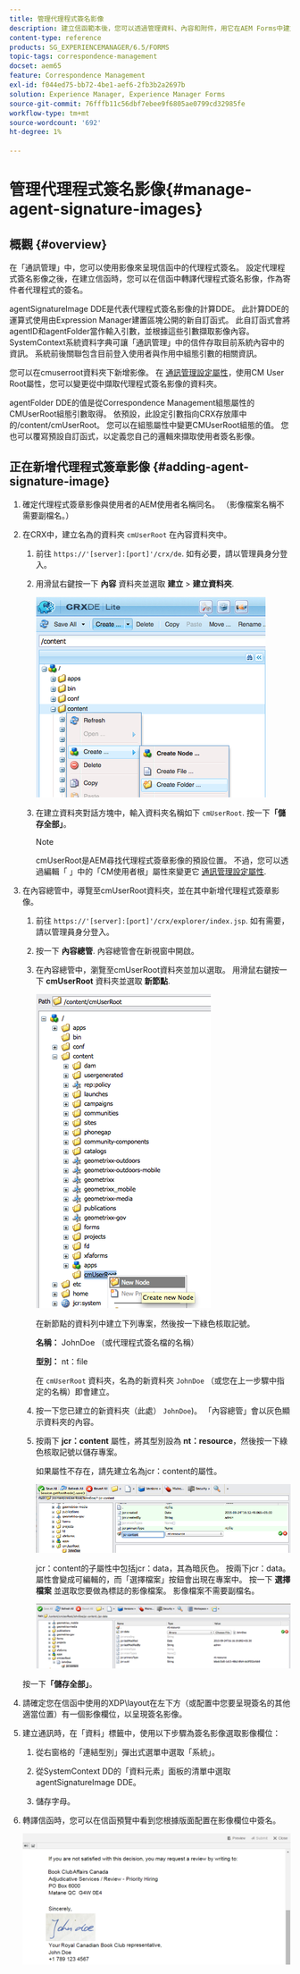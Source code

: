 ```yaml
---
title: 管理代理程式簽名影像
description: 建立信函範本後，您可以透過管理資料、內容和附件，用它在AEM Forms中建立通訊。
content-type: reference
products: SG_EXPERIENCEMANAGER/6.5/FORMS
topic-tags: correspondence-management
docset: aem65
feature: Correspondence Management
exl-id: f044ed75-bb72-4be1-aef6-2fb3b2a2697b
solution: Experience Manager, Experience Manager Forms
source-git-commit: 76fffb11c56dbf7ebee9f6805ae0799cd32985fe
workflow-type: tm+mt
source-wordcount: '692'
ht-degree: 1%

---
```


# 管理代理程式簽名影像{#manage-agent-signature-images}

## 概觀 {#overview}

在「通訊管理」中，您可以使用影像來呈現信函中的代理程式簽名。 設定代理程式簽名影像之後，在建立信函時，您可以在信函中轉譯代理程式簽名影像，作為寄件者代理程式的簽名。

agentSignatureImage DDE是代表代理程式簽名影像的計算DDE。 此計算DDE的運算式使用由Expression Manager建置區塊公開的新自訂函式。 此自訂函式會將agentID和agentFolder當作輸入引數，並根據這些引數擷取影像內容。 SystemContext系統資料字典可讓「通訊管理」中的信件存取目前系統內容中的資訊。 系統前後關聯包含目前登入使用者與作用中組態引數的相關資訊。

您可以在cmuserroot資料夾下新增影像。 在 [通訊管理設定屬性](/help/forms/using/cm-configuration-properties.md)，使用CM User Root屬性，您可以變更從中擷取代理程式簽名影像的資料夾。

agentFolder DDE的值是從Correspondence Management組態屬性的CMUserRoot組態引數取得。 依預設，此設定引數指向CRX存放庫中的/content/cmUserRoot。 您可以在組態屬性中變更CMUserRoot組態的值。
您也可以覆寫預設自訂函式，以定義您自己的邏輯來擷取使用者簽名影像。

## 正在新增代理程式簽章影像 {#adding-agent-signature-image}

1. 確定代理程式簽章影像與使用者的AEM使用者名稱同名。 （影像檔案名稱不需要副檔名。）
1. 在CRX中，建立名為的資料夾 `cmUserRoot` 在內容資料夾中。

   1. 前往 `https://'[server]:[port]'/crx/de`. 如有必要，請以管理員身分登入。

   1. 用滑鼠右鍵按一下 **內容** 資料夾並選取 **建立** > **建立資料夾**.

      ![建立資料夾](assets/1_createnode_cmuserroot.png)

   1. 在建立資料夾對話方塊中，輸入資料夾名稱如下 `cmUserRoot`. 按一下&#x200B;**「儲存全部」**。

      >[!NOTE]
      >
      >cmUserRoot是AEM尋找代理程式簽章影像的預設位置。 不過，您可以透過編輯「 」中的「CM使用者根」屬性來變更它 [通訊管理設定屬性](/help/forms/using/cm-configuration-properties.md).

1. 在內容總管中，導覽至cmUserRoot資料夾，並在其中新增代理程式簽章影像。

   1. 前往 `https://'[server]:[port]'/crx/explorer/index.jsp`. 如有需要，請以管理員身分登入。
   1. 按一下 **內容總管**. 內容總管會在新視窗中開啟。
   1. 在內容總管中，瀏覽至cmUserRoot資料夾並加以選取。 用滑鼠右鍵按一下 **cmUserRoot** 資料夾並選取 **新節點**.

      ![cmUserRoot中的新節點](assets/2_cmuserroot_newnode.png)

      在新節點的資料列中建立下列專案，然後按一下綠色核取記號。

      **名稱：** JohnDoe （或代理程式簽名檔的名稱）

      **型別：** nt：file

      在 `cmUserRoot` 資料夾，名為的新資料夾 `JohnDoe` （或您在上一步驟中指定的名稱）即會建立。

   1. 按一下您已建立的新資料夾（此處） `JohnDoe`)。 「內容總管」會以灰色顯示資料夾的內容。

   1. 按兩下 **jcr：content** 屬性，將其型別設為 **nt：resource**，然後按一下綠色核取記號以儲存專案。

      如果屬性不存在，請先建立名為jcr：content的屬性。

      ![jcr：content屬性](assets/3_jcrcontentntresource.png)

      jcr：content的子屬性中包括jcr：data，其為暗灰色。 按兩下jcr：data。 屬性會變成可編輯的，而「選擇檔案」按鈕會出現在專案中。 按一下 **選擇檔案** 並選取您要做為標誌的影像檔案。 影像檔案不需要副檔名。

      ![JCR資料](assets/5_jcrdata.png)

   按一下&#x200B;**「儲存全部」**。

1. 請確定您在信函中使用的XDP\layout在左下方（或配置中您要呈現簽名的其他適當位置）有一個影像欄位，以呈現簽名影像。
1. 建立通訊時，在「資料」標籤中，使用以下步驟為簽名影像選取影像欄位：

   1. 從右窗格的「連結型別」彈出式選單中選取「系統」。

   1. 從SystemContext DD的「資料元素」面板的清單中選取agentSignatureImage DDE。

   1. 儲存字母。

1. 轉譯信函時，您可以在信函預覽中看到您根據版面配置在影像欄位中簽名。

   ![信函中的代理程式簽名影像](assets/letterwithsignature.png)
